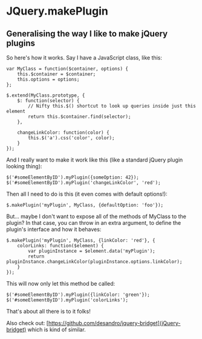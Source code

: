 # JQuery.makePlugin
## Generalising the way I like to make jQuery plugins

So here's how it works. Say I have a JavaScript class, like this:

    var MyClass = function($container, options) {
        this.$container = $container;
        this.options = options;
    };

    $.extend(MyClass.prototype, {
        $: function(selector) {
            // Nifty this.$() shortcut to look up queries inside just this element
            return this.$container.find(selector);
        },

        changeLinkColor: function(color) {
            this.$('a').css('color', color);
        }
    });

And I really want to make it work like this (like a standard jQuery plugin looking thing):

    $('#someElementByID').myPlugin({someOption: 42});
    $('#someElementByID').myPlugin('changeLinkColor', 'red');

Then all I need to do is this (it even comes with default options!):

    $.makePlugin('myPlugin', MyClass, {defaultOption: 'foo'});

But... maybe I don't want to expose all of the methods of MyClass to the plugin? In that case, you can throw in an extra argument, to define the plugin's interface and how it behaves:

    $.makePlugin('myPlugin', MyClass, {linkColor: 'red'}, {
        colorLinks: function($element) {
            var pluginInstance = $element.data('myPlugin');
            return pluginInstance.changeLinkColor(pluginInstance.options.linkColor);
        }
    });

This will now only let this method be called:

    $('#someElementByID').myPlugin({linkColor: 'green'});
    $('#someElementByID').myPlugin('colorLinks');

That's about all there is to it folks!


Also check out: [https://github.com/desandro/jquery-bridget](jQuery-bridget) which is kind of similar.
